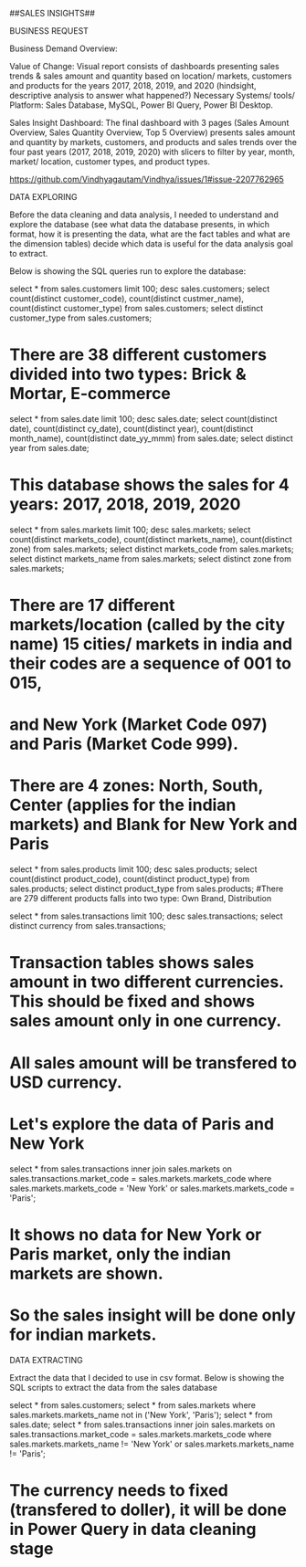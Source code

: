 ##SALES INSIGHTS## 

BUSINESS REQUEST 

Business Demand Overview: 

Value of Change: Visual report consists of dashboards presenting sales trends & sales amount and quantity based on location/ markets, customers and products for the years 2017, 2018, 2019, and 2020 (hindsight, descriptive analysis to answer what happened?) 
Necessary Systems/ tools/ Platform: Sales Database, MySQL, Power BI Query, Power BI Desktop. 

Sales Insight Dashboard: 
The final dashboard with 3 pages (Sales Amount Overview, Sales Quantity Overview, Top 5 Overview) presents sales amount and quantity by markets, customers, and products and sales trends over the four past years (2017, 2018, 2019, 2020) with slicers to filter by year, month, market/ location, customer types, and product types.

https://github.com/Vindhyagautam/Vindhya/issues/1#issue-2207762965


DATA EXPLORING

Before the data cleaning and data analysis, I needed to understand and explore the database (see what data the database presents, in which format, how it is presenting the data, what are the fact tables and what are the dimension tables) decide which data is useful for the data analysis goal to extract.

Below is showing the SQL queries run to explore the database:

select * from sales.customers limit 100;
desc sales.customers;
select count(distinct customer_code), count(distinct custmer_name), count(distinct customer_type) from sales.customers;
select distinct customer_type from sales.customers;
# There are 38 different customers divided into two types: Brick & Mortar, E-commerce

select * from sales.date limit 100;
desc sales.date;
select count(distinct date), count(distinct cy_date), count(distinct year), count(distinct month_name), count(distinct date_yy_mmm)
from sales.date;
select distinct year from sales.date;
# This database shows the sales for 4 years: 2017, 2018, 2019, 2020

select * from sales.markets limit 100;
desc sales.markets;
select count(distinct markets_code), count(distinct markets_name), count(distinct zone) from sales.markets;
select distinct markets_code from sales.markets;
select distinct markets_name from sales.markets;
select distinct zone from sales.markets;
# There are 17 different markets/location (called by the city name) 15 cities/ markets in india and their codes are a sequence of 001 to 015,
# and New York (Market Code 097) and Paris (Market Code 999). 
# There are 4 zones: North, South, Center (applies for the indian markets) and Blank for New York and Paris

select * from sales.products limit 100;
desc sales.products;
select count(distinct product_code), count(distinct product_type) from sales.products;
select distinct product_type from sales.products;
#There are 279 different products falls into two type: Own Brand, Distribution

select * from sales.transactions limit 100;
desc sales.transactions;
select distinct currency from sales.transactions;
# Transaction tables shows sales amount in two different currencies. This should be fixed and shows sales amount only in one currency.
# All sales amount will be transfered to USD currency.

# Let's explore the data of Paris and New York
select * from sales.transactions 
inner join sales.markets on sales.transactions.market_code = sales.markets.markets_code 
where sales.markets.markets_code = 'New York' or sales.markets.markets_code  = 'Paris';
# It shows no data for New York or Paris market, only the indian markets are shown.
# So the sales insight will be done only for indian markets. 
DATA EXTRACTING

Extract the data that I decided to use in csv format. Below is showing the SQL scripts to extract the data from the sales database

select * from sales.customers;
select * from sales.markets
where sales.markets.markets_name not in ('New York', 'Paris');
select * from sales.date;
select * from sales.transactions 
inner join sales.markets 
on sales.transactions.market_code = sales.markets.markets_code
where sales.markets.markets_name != 'New York' or sales.markets.markets_name != 'Paris';
# The currency needs to fixed (transfered to doller), it will be done in Power Query in data cleaning stage


 

 

 

 
